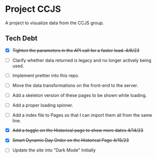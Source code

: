 # Project CCJS

A project to visualize data from the CCJS group.

## Tech Debt

- [X] ~~Tighten the parameters in the API call for a faster load. 4/6/23~~

- [ ] Clarify whether data returned is legacy and no longer actively being used.

- [ ] Implement prettier into this repo.

- [ ] Move the data transformations on the front-end to the server. 

- [ ] Add a skeleton version of these pages to be shown while loading.

- [ ] Add a proper loading spinner.

- [ ] Add a index file to Pages so that I can import them all from the same line.

- [X] ~~Add a toggle on the Historical page to show more dates 4/14/23~~

- [X] ~~Smart Dynamic Day Order on the Historical Page 4/15/23~~

- [ ] Update the site into "Dark Mode" Initially